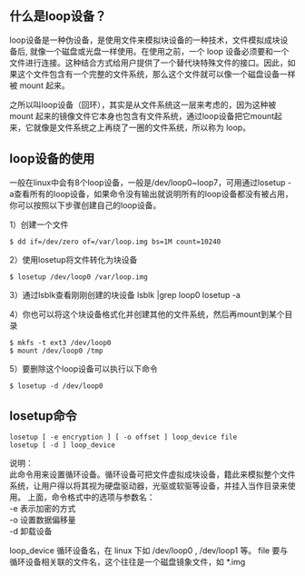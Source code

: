 ## 什么是loop设备？
loop设备是一种伪设备，是使用文件来模拟块设备的一种技术，文件模拟成块设备后, 就像一个磁盘或光盘一样使用。在使用之前，一个 loop 设备必须要和一个文件进行连接。这种结合方式给用户提供了一个替代块特殊文件的接口。因此，如果这个文件包含有一个完整的文件系统，那么这个文件就可以像一个磁盘设备一样被 mount 起来。

之所以叫loop设备（回环），其实是从文件系统这一层来考虑的，因为这种被 mount 起来的镜像文件它本身也包含有文件系统，通过loop设备把它mount起来，它就像是文件系统之上再绕了一圈的文件系统，所以称为 loop。

## loop设备的使用
一般在linux中会有8个loop设备，一般是/dev/loop0~loop7，可用通过losetup -a查看所有的loop设备，如果命令没有输出就说明所有的loop设备都没有被占用，你可以按照以下步骤创建自己的loop设备。

1）创建一个文件

    $ dd if=/dev/zero of=/var/loop.img bs=1M count=10240

2）使用losetup将文件转化为块设备

    $ losetup /dev/loop0 /var/loop.img

3）通过lsblk查看刚刚创建的块设备
lsblk |grep loop0
losetup -a

4）你也可以将这个块设备格式化并创建其他的文件系统，然后再mount到某个目录

    $ mkfs -t ext3 /dev/loop0
    $ mount /dev/loop0 /tmp

5）要删除这个loop设备可以执行以下命令

    $ losetup -d /dev/loop0


## losetup命令

    losetup [ -e encryption ] [ -o offset ] loop_device file
    losetup [ -d ] loop_device

说明：             
此命令用来设置循环设备。循环设备可把文件虚拟成块设备，籍此来模拟整个文件系统，让用户得以将其视为硬盘驱动器，光驱或软驱等设备，并挂入当作目录来使用。
上面，命令格式中的选项与参数名：      
-e 表示加密的方式       
-o 设置数据偏移量     
-d 卸载设备      

loop_device 循环设备名，在 linux 下如 /dev/loop0 , /dev/loop1 等。
file 要与循环设备相关联的文件名，这个往往是一个磁盘镜象文件，如 *.img

